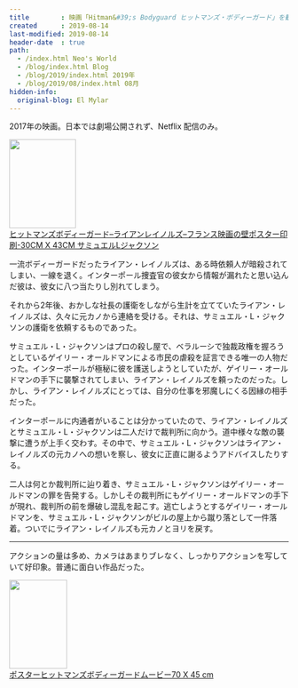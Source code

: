 ```yaml
---
title        : 映画「Hitman&#39;s Bodyguard ヒットマンズ・ボディーガード」を観た
created      : 2019-08-14
last-modified: 2019-08-14
header-date  : true
path:
  - /index.html Neo's World
  - /blog/index.html Blog
  - /blog/2019/index.html 2019年
  - /blog/2019/08/index.html 08月
hidden-info:
  original-blog: El Mylar
---
```


2017年の映画。日本では劇場公開されず、Netflix 配信のみ。

<div class="ad-amazon">
  <div class="ad-amazon-image">
    <a href="https://www.amazon.co.jp/dp/B071YT24M5?tag=neos21-22&amp;linkCode=osi&amp;th=1&amp;psc=1">
      <img src="https://m.media-amazon.com/images/I/51k0HuT1j3L._SL160_.jpg" width="120" height="160">
    </a>
  </div>
  <div class="ad-amazon-info">
    <div class="ad-amazon-title">
      <a href="https://www.amazon.co.jp/dp/B071YT24M5?tag=neos21-22&amp;linkCode=osi&amp;th=1&amp;psc=1">ヒットマンズボディーガード–ライアンレイノルズ–フランス映画の壁ポスター印刷-30CM X 43CM サミュエルLジャクソン</a>
    </div>
  </div>
</div>

一流ボディーガードだったライアン・レイノルズは、ある時依頼人が暗殺されてしまい、一線を退く。インターポール捜査官の彼女から情報が漏れたと思い込んだ彼は、彼女に八つ当たりし別れてしまう。

それから2年後、おかしな社長の護衛をしながら生計を立てていたライアン・レイノルズは、久々に元カノから連絡を受ける。それは、サミュエル・L・ジャクソンの護衛を依頼するものであった。

サミュエル・L・ジャクソンはプロの殺し屋で、ベラルーシで独裁政権を握ろうとしているゲイリー・オールドマンによる市民の虐殺を証言できる唯一の人物だった。インターポールが極秘に彼を護送しようとしていたが、ゲイリー・オールドマンの手下に襲撃されてしまい、ライアン・レイノルズを頼ったのだった。しかし、ライアン・レイノルズにとっては、自分の仕事を邪魔しにくる因縁の相手だった。

インターポールに内通者がいることは分かっていたので、ライアン・レイノルズとサミュエル・L・ジャクソンは二人だけで裁判所に向かう。道中様々な敵の襲撃に遭うが上手く交わす。その中で、サミュエル・L・ジャクソンはライアン・レイノルズの元カノへの想いを察し、彼女に正直に謝るようアドバイスしたりする。

二人は何とか裁判所に辿り着き、サミュエル・L・ジャクソンはゲイリー・オールドマンの罪を告発する。しかしその裁判所にもゲイリー・オールドマンの手下が現れ、裁判所の前を爆破し混乱を起こす。逃亡しようとするゲイリー・オールドマンを、サミュエル・L・ジャクソンがビルの屋上から蹴り落として一件落着。ついでにライアン・レイノルズも元カノとヨリを戻す。

---

アクションの量は多め、カメラはあまりブレなく、しっかりアクションを写していて好印象。普通に面白い作品だった。

<div class="ad-amazon">
  <div class="ad-amazon-image">
    <a href="https://www.amazon.co.jp/dp/B074KQ9R8W?tag=neos21-22&amp;linkCode=osi&amp;th=1&amp;psc=1">
      <img src="https://m.media-amazon.com/images/I/51pZF2n27bL._SL160_.jpg" width="104" height="160">
    </a>
  </div>
  <div class="ad-amazon-info">
    <div class="ad-amazon-title">
      <a href="https://www.amazon.co.jp/dp/B074KQ9R8W?tag=neos21-22&amp;linkCode=osi&amp;th=1&amp;psc=1">ポスターヒットマンズボディーガードムービー70 X 45 cm</a>
    </div>
  </div>
</div>
